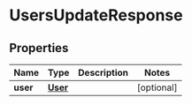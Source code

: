 

# UsersUpdateResponse

## Properties

Name | Type | Description | Notes
------------ | ------------- | ------------- | -------------
**user** | [**User**](User.md) |  |  [optional]



